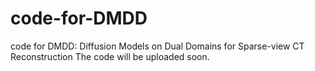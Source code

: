 # code-for-DMDD
code for DMDD: Diffusion Models on Dual Domains for Sparse-view CT Reconstruction
The code will be uploaded soon.
